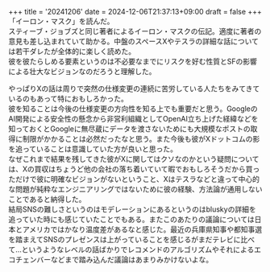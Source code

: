 +++
title = '20241206'
date = 2024-12-06T21:37:13+09:00
draft = false
+++
「イーロン・マスク」を読んだ。  
スティーブ・ジョブズと同じ著者によるイーロン・マスクの伝記。適度に著者の意見も差し込まれていて助かる。中盤のスペースXやテスラの詳細な話については若干ダレたが全体的に楽しく読めた。  
彼を彼たらしめる要素というのは不必要なまでにリスクを好む性質とSFの影響による壮大なビジョンなのだろうと理解した。  

やっぱりXの話は周りで突然の仕様変更の連続に苦労している人たちをみてきているのもあって特におもしろかった。  
彼を知ることは今後の仕様変更の方向性を知る上でも重要だと思う。GoogleのAI開発による安全性の懸念から非営利組織としてOpenAI立ち上げた経緯などを知っておくとGoogleに無尽蔵にデータを渡さないためにも大規模なポストの取得に制限がかかることは必然だったなと思う。また今後も彼がXドットコムの影を追っていることは意識していた方が良いと思った。  
なぜこれまで結果を残してきた彼がXに関してはクソなのかという疑問については、Xの買収はちょうど他の会社の落ち着いていて暇でおもしろそうだから買っただけで彼に明確なビジョンがないということ、Xはテスラなどと違って中心的な問題が純粋なエンジニアリングではないために彼の経験、方法論が通用しないことであると納得した。  
結局SNSの難しさというのはモデレーションにあるというのはbluskyの詳細を追っていた時にも感じていたことでもある。またこのあたりの議論については日本とアメリカではかなり温度差があるなと感じた。最近の兵庫県知事や都知事選を踏まえてSNSのプレゼンスは上がっていることを感じるがまだテレビに比べて...というようなレベルの話ばかりでレコメンドのアルゴリズムやそれによるエコチェンバーなどまで踏み込んだ議論はあまりみかけないよな。
